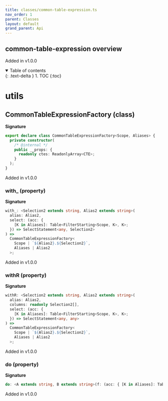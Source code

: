 ```yaml
---
title: classes/common-table-expression.ts
nav_order: 1
parent: Classes
layout: default
grand_parent: Api
---
```


## common-table-expression overview

Added in v1.0.0

<details open markdown="block">
  <summary>
    Table of contents
  </summary>
  {: .text-delta }
1. TOC
{:toc}
</details>

# utils

## CommonTableExpressionFactory (class)

**Signature**

```ts
export declare class CommonTableExpressionFactory<Scope, Aliases> {
  private constructor(
    /* @internal */
    public __props: {
      readonly ctes: ReadonlyArray<CTE>;
    }
  );
}
```

Added in v1.0.0

### with\_ (property)

**Signature**

```ts
with_: <Selection2 extends string, Alias2 extends string>(
  alias: Alias2,
  select: (acc: {
    [K in Aliases]: Table<FilterStarting<Scope, K>, K>;
  }) => SelectStatement<any, Selection2>
) =>
  CommonTableExpressionFactory<
    Scope | `${Alias2}.${Selection2}`,
    Aliases | Alias2
  >;
```

Added in v1.0.0

### withR (property)

**Signature**

```ts
withR: <Selection2 extends string, Alias2 extends string>(
  alias: Alias2,
  columns: readonly Selection2[],
  select: (acc: {
    [K in Aliases]: Table<FilterStarting<Scope, K>, K>;
  }) => SelectStatement<any, any>
) =>
  CommonTableExpressionFactory<
    Scope | `${Alias2}.${Selection2}`,
    Aliases | Alias2
  >;
```

Added in v1.0.0

### do (property)

**Signature**

```ts
do: <A extends string, B extends string>(f: (acc: { [K in Aliases]: TableOrSubquery<K, Scope, FilterStarting<Scope, K> | `${K}.${FilterStarting<Scope, K>}`, any>; }) => SelectStatement<A, B>) => SelectStatement<A, B>
```

Added in v1.0.0
